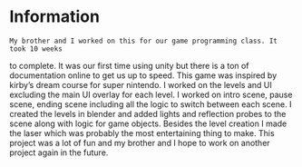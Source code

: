 # Information
	My brother and I worked on this for our game programming class. It took 10 weeks 
to complete. It was our first time using unity but there is a ton of documentation 
online to get us up to speed. This game was inspired by kirby’s dream course for 
super nintendo.
	I worked on the levels and UI excluding the main UI overlay for each level. I 
worked on intro scene, pause scene, ending scene including all the logic to switch
 between each scene. I created the levels in blender and added lights and reflection 
 probes to the scene along with logic for game objects. Besides the level creation I 
 made the laser which was probably the most entertaining thing to make. This
 project was a lot of fun and my brother and I hope to work on another project 
 again in the future.